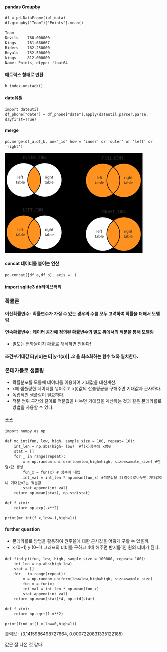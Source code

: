 #### pandas Groupby
    df = pd.DataFrame(ipl_data)
    df.groupby("Team")["Points"].mean()
    
    Team
    Devils    768.000000
    Kings     761.666667
    Riders    762.250000
    Royals    752.500000
    kings     812.000000
    Name: Points, dtype: float64

#### 매트릭스 형태로 반환
    h_index.unstack()

#### date유틸
    import dateutil
    df_phone["date"] = df_phone["date"].apply(dateutil.parser.parse, dayfirst=True)

#### merge
    pd.merge(df_a,df_b, on="_id" how = 'inner' or 'outer' or 'left' or 'right')
<img src=merge.PNG>

#### concat 데이터를 붙이는 연산
    pd.concat([df_a,df_b], axis =  )
    
#### import sqlite3   db라이브러리

### 확률론

#### 이산확률변수 : 확률변수가 가질 수 있는 경우의 수를 모두 고려하여 확률을 더해서 모델링

#### 연속확률변수 : 데이터 공간에 정의된 확률변수의 밀도 위에서의 적분을 통해 모델링
- 밀도는 변화율이지 확률로 해석하면 안된다!

#### 조건부기대값 E[y|x]는 E||y-f(x)||..2 을 최소화하는 함수 fx와 일치한다.

### 몬테카를로 샘플링
- 확률분포를 모를때 데이터를 이용하여 기대값을 대신계산.
- x에 샘플링한 데이터를 넣어주고 x(i)값의 산술평균을 구해주면 기대값과 근사하다.
- 독립적인 샘플링이 필요하다.
- 적분 범위 구간의 길이로 적분값을 나누면 기대값을 계산하는 것과 같은 몬테카를로 방법을 사용할 수 있다.

#### 소스
    import numpy as np

    def mc_int(fun, low, high, sample_size = 100, repeat= 10):
        int_len = np.abs(high- low)  #f(x)함수의 x범위
        stat = []
        for _ in range(repeat):
            x = np.random.uniform(low=low,high=high, size=sample_size) #랜덤x값 생성
            fun_x = fun(x) # 함수에 대입
            int_val = int_len * np.mean(fun_x) #적분값을 2(길이)로나누면 기대값이니 기대값x2는 적분값
            stat.append(int_val)
        return np.mean(stat), np.std(stat) 

    def f_x(x):
        return np.exp(-x**2)

    print(mc_int(f_x,low=-1,high=1))


#### further question
- 몬테카를로 방법을 활용하여 원주율에 대한 근사값을 어떻게 구할 수 있을까.
- x (0~1) y (0~1) 그래프의 너비를 구하고 4배 해주면 반지름1인 원의 너비가 된다. 

#### 
    def find_pi(fun, low, high, sample_size = 100000, repeat= 100):
        int_len = np.abs(high-low)
        stat = []
        for _ in range(repeat):
            x = np.random.uniform(low=low,high=high, size=sample_size)
            fun_x = fun(x)
            int_val = int_len * np.mean(fun_x)
            stat.append(int_val)
        return np.mean(stat)*4, np.std(stat)

    def f_x(x):
        return np.sqrt(1-x**2)

    print(find_pi(f_x,low=0,high=1))

출력값 : (3.1415986498727664, 0.0007220831335122185)

값은 잘 나온 것 같다.



















